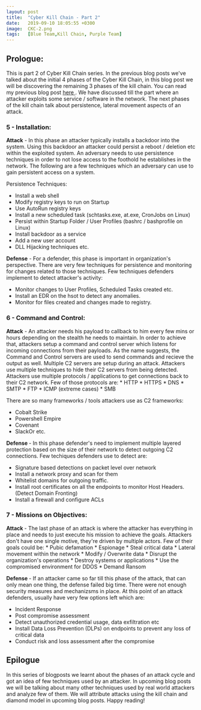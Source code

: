 ```yaml
---
layout: post
title:  "Cyber Kill Chain - Part 2"
date:   2019-09-10 18:05:55 +0300
image:  CKC-2.png
tags:   [Blue Team,Kill Chain, Purple Team]
---
```



<h2>Prologue:</h2>
This is part 2 of Cyber Kill Chain series. In the previous blog posts we've talked about the initial 4 phases of the Cyber Kill Chain, in this blog post we will be discovering the remaining 3 phases of the kill chain. You can read my previous blog post <a href="https://redteamzone.com/part1-CyberKillChain/"> here </a>. We have discussed till the part where an attacker exploits some service / software in the network. The next phases of the kill chain talk about persistence, lateral movement aspects of an attack.


<h3> 5 - Installation:</h3>
<b>Attack</b> - In  this phase an attacker typically installs a backdoor into the system. Using this backdoor an attacker could persist a reboot / deletion etc within the exploited system.
An adversary needs to use persistence techniques in order to not lose access to the foothold he establishes in the network. The following are a few techniques which an adversary can use to gain persistent access on a system. 

Persistence Techniques: 
* Install a web shell 
* Modify registry keys to run on Startup
* Use AutoRun registry keys
* Install a new scheduled task (schtasks.exe, at.exe, CronJobs on Linux)
* Persist within Startup Folder / User Profiles (bashrc / bashprofile on Linux)
* Install backdoor as a service
* Add a new user account
* DLL Hijacking techniques etc. 


<b>Defense</b> - For a defender, this phase is important in organization's perspective. There are very few techniques for persistence and monitoring for changes related to those techniques. Few techniques defenders implement to detect attacker's activity:
* Monitor changes to User Profiles, Scheduled Tasks created etc.
* Install an EDR on the hsot to detect any anomalies.
* Monitor for files created and changes made to registry.


<h3> 6 - Command and Control: </h3>
<b>Attack</b> - An attacker needs his payload to callback to him every few mins or hours depending on the stealth he needs to maintain. In order to achieve that, attackers setup a command and control server which listens for incoming connections from their payloads. As the name suggests, the Command and Control servers are used to send commands and recieve the output as well. Multiple C2 servers are setup during an attack. Attackers use multiple techniques to hide their C2 servers from being detected. Attackers use multiple protocols / applications to get connections back to their C2 network. Few of those protocols are:
* HTTP
* HTTPS
* DNS
* SMTP
* FTP
* ICMP (extreme cases)
* SMB

There are so many frameworks / tools attackers use as C2 frameworks:
* Cobalt Strike
* Powershell Empire
* Covenant
* SlackOr etc.

<b> Defense </b> - In this phase defender's need to implement multiple layered protection based on the size of their network to detect outgoing C2 connections. Few techiques defenders use to detect are:
* Signature based detections on packet level over network
* Install a network proxy and scan for them
* Whitelist domains for outgoing traffic.
* Install root certificates on all the endpoints to monitor Host Headers. (Detect Domain Fronting)
* Install a firewall and configure ACLs

<h3> 7 - Missions on Objectives: </h3>
<b> Attack </b> - The last phase of an attack is where the attacker has everything in place and needs to just execute his mission to achieve the goals. Attackers don't have one single motive, they're driven by multiple actors. Few of their goals could be:
* Pubic defamation
* Espionage 
* Steal critical data
* Lateral movement within the network
* Modify / Overwrite data
* Disrupt the organization's operations
* Destroy systems or applications 
* Use the compromised environment for DDOS
* Demand Ransom


<b> Defense </b> - If an attacker came so far till this phase of the attack, that can only mean one thing, the defense failed big time. There were not enough security measures and mechanizsms in place. At this point of an attack defenders, usually have very few options left which are:
* Incident Response
* Post compromise assessment
* Detect unauthorized credential usage, data exfiltration etc
* Install Data Loss Prevention (DLPs) on endpoints to prevent any loss of critical data
* Conduct risk and loss assessment after the compromise 


<h2> Epilogue </h2> 
In this series of blogposts we learnt about the phases of an attack cycle and got an idea of few techniques used by an attacker. In upcoming blog posts we will be talking about many other techniques used by real world attackers and analyze few of them. We will attribute attacks using the kill chain and diamond model in upcoming blog posts. Happy reading!
